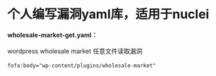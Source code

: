 # 个人编写漏洞yaml库，适用于nuclei
**wholesale-market-get.yaml：**</br>
</br>
wordpress wholesale market 任意文件读取漏洞</br>
</br>
`fofa:body="wp-content/plugins/wholesale-market"`
